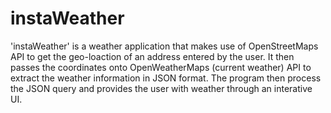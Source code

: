# instaWeather
'instaWeather' is a weather application that makes use of OpenStreetMaps API to get the geo-loaction of an address entered by the user. 
It then passes the coordinates onto OpenWeatherMaps (current weather) API to extract the weather information in JSON format.
The program then process the JSON query and provides the user with weather through an interative UI.
